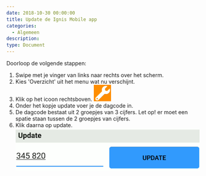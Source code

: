 ```yaml
---
date: 2018-10-30 00:00:00
title: Update de Ignis Mobile app
categories:
  - Algemeen
description:
type: Document
---
```


Doorloop de volgende stappen:

1. Swipe met je vinger van links naar rechts over het scherm.
2. Kies 'Overzicht' uit het menu wat nu verschijnt.
3. Klik op het icoon rechtsboven. ![](/images/2018-10-30-09-22-42.png)
4. Onder het kopje update voer je de dagcode in.
5. De dagcode bestaat uit 2 groepjes van 3 cijfers. Let op! er moet een spatie staan tussen de 2 groepjes van cijfers.
6. Klik daarna op update.  ![](/images/2018-10-30-09-11-03.png)